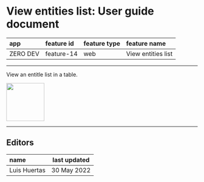 # View entities list: User guide document

| app      | feature id | feature type | feature name       |
| :------- | :--------- | :----------- | :----------------- |
| ZERO DEV | feature-14 | web          | View entities list |

---

View an entitle list in a table.

<a href="https://drive.google.com/file/d/1o6WUNQWz4LPAIAjh_t4wxpEUAZz0E4aA/view?usp=sharing">
    <img src="https://i.ibb.co/rt0Hf3q/video.png" width="100">
</a>

---

## Editors

| name         | last updated |
| :----------- | ------------ |
| Luis Huertas | 30 May 2022  |
